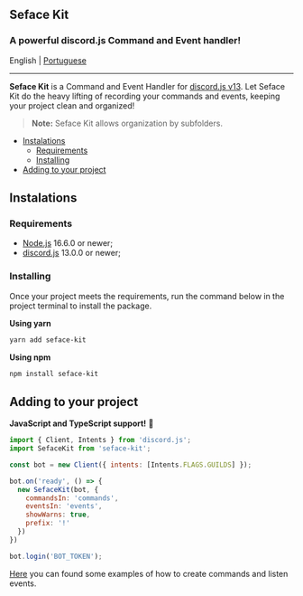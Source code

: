 ## Seface Kit
### A powerful discord.js Command and Event handler!
English | [Portuguese](./.github/README.pt_BR.md)

---

**Seface Kit** is a Command and Event Handler for [discord.js v13](https://github.com/discordjs/discord.js/releases/tag/13.0.0). Let Seface Kit do the heavy lifting of recording your commands and events, keeping your project clean and organized!

> **Note:** Seface Kit allows organization by subfolders.

- [Instalations](#instalations)
  - [Requirements](#requirements)
  - [Installing](#installing)
- [Adding to your project](#adding-to-your-project)

## Instalations
### Requirements
  * [Node.js](https://nodejs.org/en/) 16.6.0 or newer;
  * [discord.js](https://discord.js.org/) 13.0.0 or newer;

### Installing
Once your project meets the requirements, run the command below in the project terminal to install the package.

**Using yarn**
```sh
yarn add seface-kit
```

**Using npm**
```sh
npm install seface-kit
```

## Adding to your project
**JavaScript and TypeScript support!** 🎉

```js
import { Client, Intents } from 'discord.js';
import SefaceKit from 'seface-kit';

const bot = new Client({ intents: [Intents.FLAGS.GUILDS] });

bot.on('ready', () => {
  new SefaceKit(bot, {
    commandsIn: 'commands',
    eventsIn: 'events',
    showWarns: true,
    prefix: '!'
  })
})

bot.login('BOT_TOKEN');
```
[Here](./examples) you can found some examples of how to create commands and listen events.
